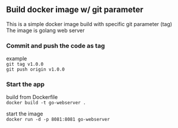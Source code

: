 ## Build docker image w/ git parameter
This is a simple docker image build with specific git parameter (tag)   
The image is golang web server

### Commit and push the code as tag
example   
`git tag v1.0.0`   
`git push origin v1.0.0`

### Start the app
build from Dockerfile   
`docker build -t go-webserver .`

start the image   
`docker run -d -p 8081:8081 go-webserver`
